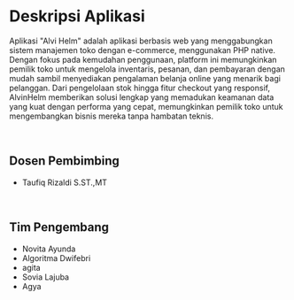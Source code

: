 <h1>Deskripsi Aplikasi</h1>
    <p>Aplikasi "Alvi Helm" adalah aplikasi berbasis web yang menggabungkan sistem manajemen toko dengan e-commerce, menggunakan PHP native. Dengan fokus pada kemudahan penggunaan, platform ini memungkinkan pemilik toko untuk mengelola inventaris, pesanan, dan pembayaran dengan mudah sambil menyediakan pengalaman belanja online yang menarik bagi pelanggan. Dari pengelolaan stok hingga fitur checkout yang responsif, AlvinHelm memberikan solusi lengkap yang memadukan keamanan data yang kuat dengan performa yang cepat, memungkinkan pemilik toko untuk mengembangkan bisnis mereka tanpa hambatan teknis.</p>
    
<br>
    <h2>Dosen Pembimbing</h2>
    <ul>
        <li>Taufiq Rizaldi S.ST.,MT </li>
    </ul>
    <br>
    <h2>Tim Pengembang </h2>
    <ul>
        <li>Novita Ayunda</li>
        <li>Algoritma Dwifebri</li>
        <li>agita </li>
        <li>Sovia Lajuba</li>
      <li>Agya</li>
    </ul>
    <br>
    
